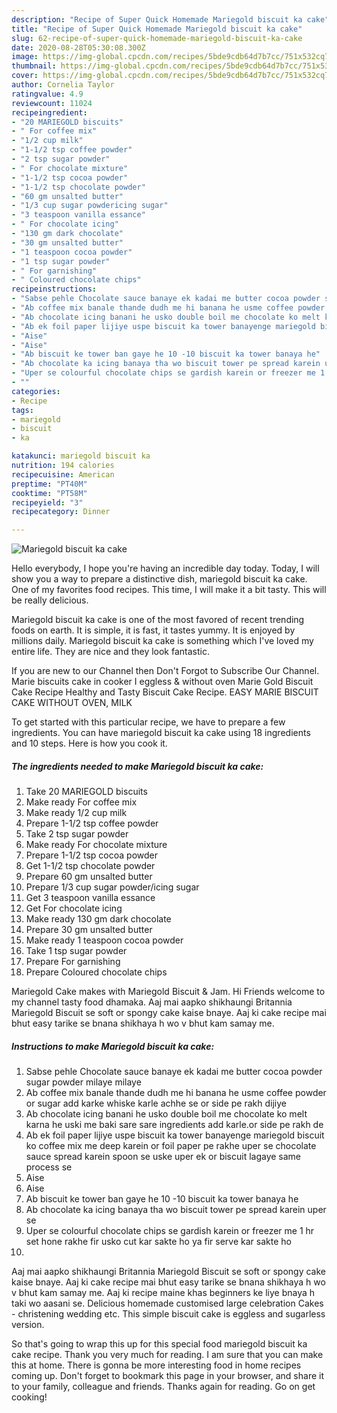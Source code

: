 ```yaml
---
description: "Recipe of Super Quick Homemade Mariegold biscuit ka cake"
title: "Recipe of Super Quick Homemade Mariegold biscuit ka cake"
slug: 62-recipe-of-super-quick-homemade-mariegold-biscuit-ka-cake
date: 2020-08-28T05:30:08.300Z
image: https://img-global.cpcdn.com/recipes/5bde9cdb64d7b7cc/751x532cq70/mariegold-biscuit-ka-cake-recipe-main-photo.jpg
thumbnail: https://img-global.cpcdn.com/recipes/5bde9cdb64d7b7cc/751x532cq70/mariegold-biscuit-ka-cake-recipe-main-photo.jpg
cover: https://img-global.cpcdn.com/recipes/5bde9cdb64d7b7cc/751x532cq70/mariegold-biscuit-ka-cake-recipe-main-photo.jpg
author: Cornelia Taylor
ratingvalue: 4.9
reviewcount: 11024
recipeingredient:
- "20 MARIEGOLD biscuits"
- " For coffee mix"
- "1/2 cup milk"
- "1-1/2 tsp coffee powder"
- "2 tsp sugar powder"
- " For chocolate mixture"
- "1-1/2 tsp cocoa powder"
- "1-1/2 tsp chocolate powder"
- "60 gm unsalted butter"
- "1/3 cup sugar powdericing sugar"
- "3 teaspoon vanilla essance"
- " For chocolate icing"
- "130 gm dark chocolate"
- "30 gm unsalted butter"
- "1 teaspoon cocoa powder"
- "1 tsp sugar powder"
- " For garnishing"
- " Coloured chocolate chips"
recipeinstructions:
- "Sabse pehle Chocolate sauce banaye ek kadai me butter cocoa powder sugar powder milaye milaye"
- "Ab coffee mix banale thande dudh me hi banana he usme coffee powder or sugar add karke whiske karle achhe se or side pe rakh dijiye"
- "Ab chocolate icing banani he usko double boil me chocolate ko melt karna he uski me baki sare sare ingredients add karle.or side pe rakh de"
- "Ab ek foil paper lijiye uspe biscuit ka tower banayenge mariegold biscuit ko coffee mix me deep karein or foil paper pe rakhe uper se chocolate sauce spread karein spoon se uske uper ek or biscuit lagaye same process se"
- "Aise"
- "Aise"
- "Ab biscuit ke tower ban gaye he 10 -10 biscuit ka tower banaya he"
- "Ab chocolate ka icing banaya tha wo biscuit tower pe spread karein uper se"
- "Uper se colourful chocolate chips se gardish karein or freezer me 1 hr set hone rakhe fir usko cut kar sakte ho ya fir serve kar sakte ho"
- ""
categories:
- Recipe
tags:
- mariegold
- biscuit
- ka

katakunci: mariegold biscuit ka 
nutrition: 194 calories
recipecuisine: American
preptime: "PT40M"
cooktime: "PT58M"
recipeyield: "3"
recipecategory: Dinner

---
```



![Mariegold biscuit ka cake](https://img-global.cpcdn.com/recipes/5bde9cdb64d7b7cc/751x532cq70/mariegold-biscuit-ka-cake-recipe-main-photo.jpg)

Hello everybody, I hope you're having an incredible day today. Today, I will show you a way to prepare a distinctive dish, mariegold biscuit ka cake. One of my favorites food recipes. This time, I will make it a bit tasty. This will be really delicious.

Mariegold biscuit ka cake is one of the most favored of recent trending foods on earth. It is simple, it is fast, it tastes yummy. It is enjoyed by millions daily. Mariegold biscuit ka cake is something which I've loved my entire life. They are nice and they look fantastic.

If you are new to our Channel then Don&#39;t Forgot to Subscribe Our Channel. Marie biscuits cake in cooker I eggless &amp; without oven Marie Gold Biscuit Cake Recipe Healthy and Tasty Biscuit Cake Recipe. EASY MARIE BISCUIT CAKE WITHOUT OVEN, MILK


To get started with this particular recipe, we have to prepare a few ingredients. You can have mariegold biscuit ka cake using 18 ingredients and 10 steps. Here is how you cook it.

<!--inarticleads1-->

##### The ingredients needed to make Mariegold biscuit ka cake:

1. Take 20 MARIEGOLD biscuits
1. Make ready  For coffee mix
1. Make ready 1/2 cup milk
1. Prepare 1-1/2 tsp coffee powder
1. Take 2 tsp sugar powder
1. Make ready  For chocolate mixture
1. Prepare 1-1/2 tsp cocoa powder
1. Get 1-1/2 tsp chocolate powder
1. Prepare 60 gm unsalted butter
1. Prepare 1/3 cup sugar powder/icing sugar
1. Get 3 teaspoon vanilla essance
1. Get  For chocolate icing
1. Make ready 130 gm dark chocolate
1. Prepare 30 gm unsalted butter
1. Make ready 1 teaspoon cocoa powder
1. Take 1 tsp sugar powder
1. Prepare  For garnishing
1. Prepare  Coloured chocolate chips


Mariegold Cake makes with Mariegold Biscuit &amp; Jam. Hi Friends welcome to my channel tasty food dhamaka. Aaj mai aapko shikhaungi Britannia Mariegold Biscuit se soft or spongy cake kaise bnaye. Aaj ki cake recipe mai bhut easy tarike se bnana shikhaya h wo v bhut kam samay me. 

<!--inarticleads2-->

##### Instructions to make Mariegold biscuit ka cake:

1. Sabse pehle Chocolate sauce banaye ek kadai me butter cocoa powder sugar powder milaye milaye
1. Ab coffee mix banale thande dudh me hi banana he usme coffee powder or sugar add karke whiske karle achhe se or side pe rakh dijiye
1. Ab chocolate icing banani he usko double boil me chocolate ko melt karna he uski me baki sare sare ingredients add karle.or side pe rakh de
1. Ab ek foil paper lijiye uspe biscuit ka tower banayenge mariegold biscuit ko coffee mix me deep karein or foil paper pe rakhe uper se chocolate sauce spread karein spoon se uske uper ek or biscuit lagaye same process se
1. Aise
1. Aise
1. Ab biscuit ke tower ban gaye he 10 -10 biscuit ka tower banaya he
1. Ab chocolate ka icing banaya tha wo biscuit tower pe spread karein uper se
1. Uper se colourful chocolate chips se gardish karein or freezer me 1 hr set hone rakhe fir usko cut kar sakte ho ya fir serve kar sakte ho
1. 


Aaj mai aapko shikhaungi Britannia Mariegold Biscuit se soft or spongy cake kaise bnaye. Aaj ki cake recipe mai bhut easy tarike se bnana shikhaya h wo v bhut kam samay me. Aaj ki recipe maine khas beginners ke liye bnaya h taki wo aasani se. Delicious homemade customised large celebration Cakes - christening wedding etc. This simple biscuit cake is eggless and sugarless version. 

So that's going to wrap this up for this special food mariegold biscuit ka cake recipe. Thank you very much for reading. I am sure that you can make this at home. There is gonna be more interesting food in home recipes coming up. Don't forget to bookmark this page in your browser, and share it to your family, colleague and friends. Thanks again for reading. Go on get cooking!

